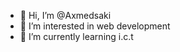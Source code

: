 - 👋 Hi, I’m @Axmedsaki
- 👀 I’m interested in web development
- 🌱 I’m currently learning i.c.t



<!---
Axmedsaki/Axmedsaki is a ✨ special ✨ repository because its `README.md` (this file) appears on your GitHub profile.
You can click the Preview link to take a look at your changes.
--->
